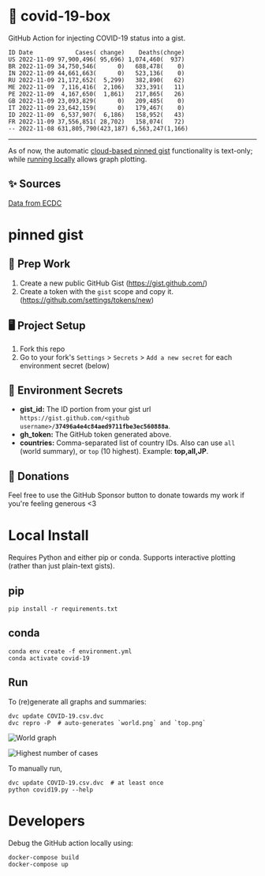 # 🏥 covid-19-box

GitHub Action for injecting COVID-19 status into a gist.

```
ID Date            Cases( change)    Deaths(chnge)
US 2022-11-09 97,900,496( 95,696) 1,074,460(  937)
BR 2022-11-09 34,750,546(      0)   688,478(    0)
IN 2022-11-09 44,661,663(      0)   523,136(    0)
RU 2022-11-09 21,172,652(  5,299)   382,890(   62)
ME 2022-11-09  7,116,416(  2,106)   323,391(   11)
PE 2022-11-09  4,167,650(  1,861)   217,865(   26)
GB 2022-11-09 23,093,829(      0)   209,485(    0)
IT 2022-11-09 23,642,159(      0)   179,467(    0)
ID 2022-11-09  6,537,907(  6,186)   158,952(   43)
FR 2022-11-09 37,556,851( 28,702)   158,074(   72)
-- 2022-11-08 631,805,790(423,187) 6,563,247(1,166)
```

---

As of now, the automatic [cloud-based pinned gist](#pinned-gist) functionality is text-only;
while [running locally](#local-install) allows graph plotting.

## ✨ Sources

[Data from ECDC](https://www.ecdc.europa.eu/en/publications-data/download-todays-data-geographic-distribution-covid-19-cases-worldwide)

# pinned gist

## 🎒 Prep Work
1. Create a new public GitHub Gist (https://gist.github.com/)
1. Create a token with the `gist` scope and copy it. (https://github.com/settings/tokens/new)

## 🖥 Project Setup
1. Fork this repo
1. Go to your fork's `Settings` > `Secrets` > `Add a new secret` for each environment secret (below)

## 🤫 Environment Secrets
- **gist_id:** The ID portion from your gist url `https://gist.github.com/<github username>/`**`37496a4e4c84aed9711fbe3ec560888a`**.
- **gh_token:** The GitHub token generated above.
- **countries:** Comma-separated list of country IDs. Also can use `all` (world summary), or `top` (10 highest). Example: **top,all,JP**.

## 💸 Donations

Feel free to use the GitHub Sponsor button to donate towards my work if you're feeling generous <3

# Local Install

Requires Python and either pip or conda. Supports interactive plotting (rather than just plain-text gists).

## pip

```
pip install -r requirements.txt
```

## conda

```
conda env create -f environment.yml
conda activate covid-19
```

## Run

To (re)generate all graphs and summaries:

```
dvc update COVID-19.csv.dvc
dvc repro -P  # auto-generates `world.png` and `top.png`
```

![World graph](world.png)

![Highest number of cases](top.png)

To manually run,

```
dvc update COVID-19.csv.dvc  # at least once
python covid19.py --help
```

# Developers

Debug the GitHub action locally using:

```
docker-compose build
docker-compose up
```
